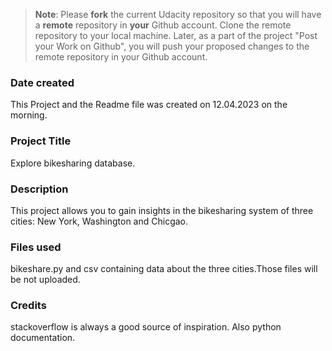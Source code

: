 >**Note**: Please **fork** the current Udacity repository so that you will have a **remote** repository in **your** Github account. Clone the remote repository to your local machine. Later, as a part of the project "Post your Work on Github", you will push your proposed changes to the remote repository in your Github account.

### Date created
This Project and the Readme file was created on 12.04.2023 on the morning.  
### Project Title
Explore bikesharing database. 

### Description
This project allows you to gain insights in the bikesharing system of three cities: New York, Washington and Chicgao.

### Files used
bikeshare.py and csv containing data about the three cities.Those files will be not uploaded.

### Credits
stackoverflow is always a good source of inspiration. Also python documentation. 
